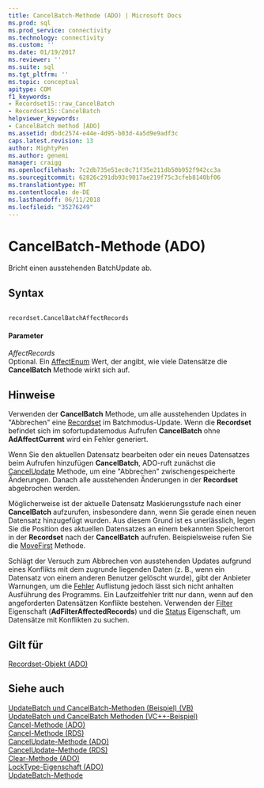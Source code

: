 ```yaml
---
title: CancelBatch-Methode (ADO) | Microsoft Docs
ms.prod: sql
ms.prod_service: connectivity
ms.technology: connectivity
ms.custom: ''
ms.date: 01/19/2017
ms.reviewer: ''
ms.suite: sql
ms.tgt_pltfrm: ''
ms.topic: conceptual
apitype: COM
f1_keywords:
- Recordset15::raw_CancelBatch
- Recordset15::CancelBatch
helpviewer_keywords:
- CancelBatch method [ADO]
ms.assetid: dbdc2574-e44e-4d95-b03d-4a5d9e9adf3c
caps.latest.revision: 13
author: MightyPen
ms.author: genemi
manager: craigg
ms.openlocfilehash: 7c2db735e51ec0c71f35e211db50b952f942cc3a
ms.sourcegitcommit: 62826c291db93c9017ae219f75c3cfeb8140bf06
ms.translationtype: MT
ms.contentlocale: de-DE
ms.lasthandoff: 06/11/2018
ms.locfileid: "35276249"
---
```

# <a name="cancelbatch-method-ado"></a>CancelBatch-Methode (ADO)
Bricht einen ausstehenden BatchUpdate ab.  
  
## <a name="syntax"></a>Syntax  
  
```  
  
recordset.CancelBatchAffectRecords  
```  
  
#### <a name="parameters"></a>Parameter  
 *AffectRecords*  
 Optional. Ein [AffectEnum](../../../ado/reference/ado-api/affectenum.md) Wert, der angibt, wie viele Datensätze die **CancelBatch** Methode wirkt sich auf.  
  
## <a name="remarks"></a>Hinweise  
 Verwenden der **CancelBatch** Methode, um alle ausstehenden Updates in "Abbrechen" eine [Recordset](../../../ado/reference/ado-api/recordset-object-ado.md) im Batchmodus-Update. Wenn die **Recordset** befindet sich im sofortupdatemodus Aufrufen **CancelBatch** ohne **AdAffectCurrent** wird ein Fehler generiert.  
  
 Wenn Sie den aktuellen Datensatz bearbeiten oder ein neues Datensatzes beim Aufrufen hinzufügen **CancelBatch**, ADO-ruft zunächst die [CancelUpdate](../../../ado/reference/ado-api/cancelupdate-method-ado.md) Methode, um eine "Abbrechen" zwischengespeicherte Änderungen. Danach alle ausstehenden Änderungen in der **Recordset** abgebrochen werden.  
  
 Möglicherweise ist der aktuelle Datensatz Maskierungsstufe nach einer **CancelBatch** aufzurufen, insbesondere dann, wenn Sie gerade einen neuen Datensatz hinzugefügt wurden. Aus diesem Grund ist es unerlässlich, legen Sie die Position des aktuellen Datensatzes an einem bekannten Speicherort in der **Recordset** nach der **CancelBatch** aufrufen. Beispielsweise rufen Sie die [MoveFirst](../../../ado/reference/ado-api/movefirst-movelast-movenext-and-moveprevious-methods-ado.md) Methode.  
  
 Schlägt der Versuch zum Abbrechen von ausstehenden Updates aufgrund eines Konflikts mit dem zugrunde liegenden Daten (z. B., wenn ein Datensatz von einem anderen Benutzer gelöscht wurde), gibt der Anbieter Warnungen, um die [Fehler](../../../ado/reference/ado-api/errors-collection-ado.md) Auflistung jedoch lässt sich nicht anhalten Ausführung des Programms. Ein Laufzeitfehler tritt nur dann, wenn auf den angeforderten Datensätzen Konflikte bestehen. Verwenden der [Filter](../../../ado/reference/ado-api/filter-property.md) Eigenschaft (**AdFilterAffectedRecords**) und die [Status](../../../ado/reference/ado-api/status-property-ado-recordset.md) Eigenschaft, um Datensätze mit Konflikten zu suchen.  
  
## <a name="applies-to"></a>Gilt für  
 [Recordset-Objekt (ADO)](../../../ado/reference/ado-api/recordset-object-ado.md)  
  
## <a name="see-also"></a>Siehe auch  
 [UpdateBatch und CancelBatch-Methoden (Beispiel) (VB)](../../../ado/reference/ado-api/updatebatch-and-cancelbatch-methods-example-vb.md)   
 [UpdateBatch und CancelBatch Methoden (VC++-Beispiel)](../../../ado/reference/ado-api/updatebatch-and-cancelbatch-methods-example-vc.md)   
 [Cancel-Methode (ADO)](../../../ado/reference/ado-api/cancel-method-ado.md)   
 [Cancel-Methode (RDS)](../../../ado/reference/rds-api/cancel-method-rds.md)   
 [CancelUpdate-Methode (ADO)](../../../ado/reference/ado-api/cancelupdate-method-ado.md)   
 [CancelUpdate-Methode (RDS)](../../../ado/reference/rds-api/cancelupdate-method-rds.md)   
 [Clear-Methode (ADO)](../../../ado/reference/ado-api/clear-method-ado.md)   
 [LockType-Eigenschaft (ADO)](../../../ado/reference/ado-api/locktype-property-ado.md)   
 [UpdateBatch-Methode](../../../ado/reference/ado-api/updatebatch-method.md)
